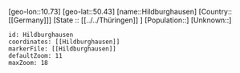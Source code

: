 ﻿---
location: [50.43,10.73]
mapzoom: [7,12] 
mapmarker: city 
type: City
tags:
- geo/City


SpocWebEntityId: 30938
isDeleted: false
confidential: public

---
[geo-lon::10.73]
[geo-lat::50.43]
[name::Hildburghausen]
[Country::[[Germany]]]
[State :: [[../../Thüringen]] ]
[Population::]
[Unknown::]


```leaflet
id: Hildburghausen
coordinates: [[Hildburghausen]]
markerFile: [[Hildburghausen]]
defaultZoom: 11 
maxZoom: 18
```
